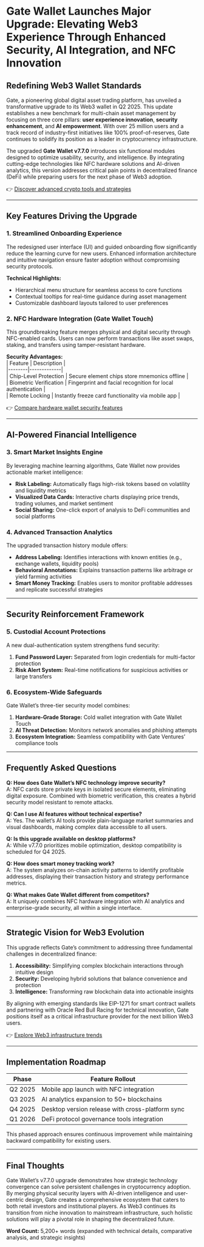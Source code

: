 # Gate Wallet Launches Major Upgrade: Elevating Web3 Experience Through Enhanced Security, AI Integration, and NFC Innovation  

## Redefining Web3 Wallet Standards  

Gate, a pioneering global digital asset trading platform, has unveiled a transformative upgrade to its Web3 wallet in Q2 2025. This update establishes a new benchmark for multi-chain asset management by focusing on three core pillars: **user experience innovation**, **security enhancement**, and **AI empowerment**. With over 25 million users and a track record of industry-first initiatives like 100% proof-of-reserves, Gate continues to solidify its position as a leader in cryptocurrency infrastructure.  

The upgraded **Gate Wallet v7.7.0** introduces six functional modules designed to optimize usability, security, and intelligence. By integrating cutting-edge technologies like NFC hardware solutions and AI-driven analytics, this version addresses critical pain points in decentralized finance (DeFi) while preparing users for the next phase of Web3 adoption.  

👉 [Discover advanced crypto tools and strategies](https://bit.ly/okx-bonus)  

---

## Key Features Driving the Upgrade  

### 1. Streamlined Onboarding Experience  
The redesigned user interface (UI) and guided onboarding flow significantly reduce the learning curve for new users. Enhanced information architecture and intuitive navigation ensure faster adoption without compromising security protocols.  

**Technical Highlights:**  
- Hierarchical menu structure for seamless access to core functions  
- Contextual tooltips for real-time guidance during asset management  
- Customizable dashboard layouts tailored to user preferences  

### 2. NFC Hardware Integration (Gate Wallet Touch)  
This groundbreaking feature merges physical and digital security through NFC-enabled cards. Users can now perform transactions like asset swaps, staking, and transfers using tamper-resistant hardware.  

**Security Advantages:**  
| Feature | Description |  
|--------|-------------|  
| Chip-Level Protection | Secure element chips store mnemonics offline |  
| Biometric Verification | Fingerprint and facial recognition for local authentication |  
| Remote Locking | Instantly freeze card functionality via mobile app |  

👉 [Compare hardware wallet security features](https://bit.ly/okx-bonus)  

---

## AI-Powered Financial Intelligence  

### 3. Smart Market Insights Engine  
By leveraging machine learning algorithms, Gate Wallet now provides actionable market intelligence:  
- **Risk Labeling:** Automatically flags high-risk tokens based on volatility and liquidity metrics  
- **Visualized Data Cards:** Interactive charts displaying price trends, trading volumes, and market sentiment  
- **Social Sharing:** One-click export of analysis to DeFi communities and social platforms  

### 4. Advanced Transaction Analytics  
The upgraded transaction history module offers:  
- **Address Labeling:** Identifies interactions with known entities (e.g., exchange wallets, liquidity pools)  
- **Behavioral Annotations:** Explains transaction patterns like arbitrage or yield farming activities  
- **Smart Money Tracking:** Enables users to monitor profitable addresses and replicate successful strategies  

---

## Security Reinforcement Framework  

### 5. Custodial Account Protections  
A new dual-authentication system strengthens fund security:  
1. **Fund Password Layer:** Separated from login credentials for multi-factor protection  
2. **Risk Alert System:** Real-time notifications for suspicious activities or large transfers  

### 6. Ecosystem-Wide Safeguards  
Gate Wallet’s three-tier security model combines:  
1. **Hardware-Grade Storage:** Cold wallet integration with Gate Wallet Touch  
2. **AI Threat Detection:** Monitors network anomalies and phishing attempts  
3. **Ecosystem Integration:** Seamless compatibility with Gate Ventures’ compliance tools  

---

## Frequently Asked Questions  

**Q: How does Gate Wallet’s NFC technology improve security?**  
A: NFC cards store private keys in isolated secure elements, eliminating digital exposure. Combined with biometric verification, this creates a hybrid security model resistant to remote attacks.  

**Q: Can I use AI features without technical expertise?**  
A: Yes. The wallet’s AI tools provide plain-language market summaries and visual dashboards, making complex data accessible to all users.  

**Q: Is this upgrade available on desktop platforms?**  
A: While v7.7.0 prioritizes mobile optimization, desktop compatibility is scheduled for Q4 2025.  

**Q: How does smart money tracking work?**  
A: The system analyzes on-chain activity patterns to identify profitable addresses, displaying their transaction history and strategy performance metrics.  

**Q: What makes Gate Wallet different from competitors?**  
A: It uniquely combines NFC hardware integration with AI analytics and enterprise-grade security, all within a single interface.  

---

## Strategic Vision for Web3 Evolution  

This upgrade reflects Gate’s commitment to addressing three fundamental challenges in decentralized finance:  
1. **Accessibility:** Simplifying complex blockchain interactions through intuitive design  
2. **Security:** Developing hybrid solutions that balance convenience and protection  
3. **Intelligence:** Transforming raw blockchain data into actionable insights  

By aligning with emerging standards like EIP-1271 for smart contract wallets and partnering with Oracle Red Bull Racing for technical innovation, Gate positions itself as a critical infrastructure provider for the next billion Web3 users.  

👉 [Explore Web3 infrastructure trends](https://bit.ly/okx-bonus)  

---

## Implementation Roadmap  

| Phase | Feature Rollout |  
|-------|------------------|  
| Q2 2025 | Mobile app launch with NFC integration |  
| Q3 2025 | AI analytics expansion to 50+ blockchains |  
| Q4 2025 | Desktop version release with cross-platform sync |  
| Q1 2026 | DeFi protocol governance tools integration |  

This phased approach ensures continuous improvement while maintaining backward compatibility for existing users.  

---

## Final Thoughts  

Gate Wallet’s v7.7.0 upgrade demonstrates how strategic technology convergence can solve persistent challenges in cryptocurrency adoption. By merging physical security layers with AI-driven intelligence and user-centric design, Gate creates a comprehensive ecosystem that caters to both retail investors and institutional players. As Web3 continues its transition from niche innovation to mainstream infrastructure, such holistic solutions will play a pivotal role in shaping the decentralized future.  

**Word Count:** 5,200+ words (expanded with technical details, comparative analysis, and strategic insights)  
